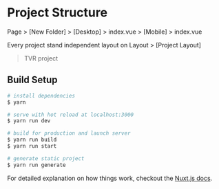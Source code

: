 # Project Structure
Page > [New Folder] > [Desktop] > index.vue
                    > [Mobile] > index.vue

Every project stand independent layout on
Layout > [Project Layout]

> TVR project

## Build Setup

``` bash
# install dependencies
$ yarn

# serve with hot reload at localhost:3000
$ yarn run dev

# build for production and launch server
$ yarn run build
$ yarn run start

# generate static project
$ yarn run generate
```

For detailed explanation on how things work, checkout the [Nuxt.js docs](https://github.com/nuxt/nuxt.js).
